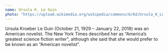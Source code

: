 ```yaml
---
name: Ursula K. Le Guin
photo: "https://upload.wikimedia.org/wikipedia/commons/6/6d/Ursula_K_Le_Guin.JPG"
---
```


Ursula Kroeber Le Guin (October 21, 1929 – January 22, 2018) was an American
novelist. The New York Times described her as “America’s greatest science fiction writer”, although she said that she would prefer to be known as an “American novelist”.
